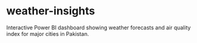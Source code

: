 # weather-insights
Interactive Power BI dashboard showing weather forecasts and air quality index for major cities in Pakistan.
